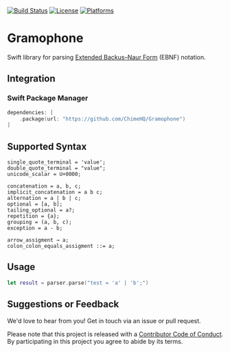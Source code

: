 [![Build Status][build status badge]][build status]
[![License][license badge]][license]
[![Platforms][platforms badge]][platforms]

# Gramophone

Swift library for parsing [Extended Backus–Naur Form][ebnf] (EBNF) notation.

## Integration

### Swift Package Manager

```swift
dependencies: [
    .package(url: "https://github.com/ChimeHQ/Gramophone")
]
```

## Supported Syntax

```
single_quote_terminal = 'value';
double_quote_terminal = "value";
unicode_scalar = U+0000;

concatenation = a, b, c;
implicit_concatenation = a b c;
alternation = a | b | c;
optional = [a, b];
tailing_optional = a?;
repetition = {a};
grouping = (a, b, c);
exception = a - b;

arrow_assigment → a;
colon_colon_equals_assigment ::= a;
```

## Usage

```swift
let result = parser.parse("test = 'a' | 'b';")
```

## Suggestions or Feedback

We'd love to hear from you! Get in touch via an issue or pull request.

Please note that this project is released with a [Contributor Code of Conduct](CODE_OF_CONDUCT.md). By participating in this project you agree to abide by its terms.

[build status]: https://github.com/ChimeHQ/Gramophone/actions
[build status badge]: https://github.com/ChimeHQ/Gramophone/workflows/CI/badge.svg
[license]: https://opensource.org/licenses/BSD-3-Clause
[license badge]: https://img.shields.io/github/license/ChimeHQ/Gramophone
[platforms]: https://swiftpackageindex.com/ChimeHQ/Gramophone
[platforms badge]: https://img.shields.io/endpoint?url=https%3A%2F%2Fswiftpackageindex.com%2Fapi%2Fpackages%2FChimeHQ%2FGramophone%2Fbadge%3Ftype%3Dplatforms
[ebnf]: https://en.wikipedia.org/wiki/Extended_Backus–Naur_form
